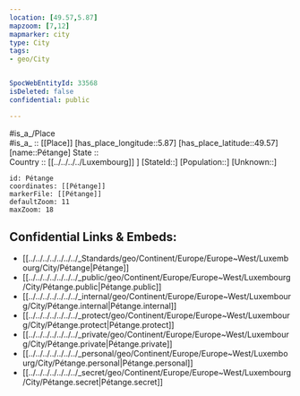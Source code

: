 ```yaml
---
location: [49.57,5.87] 
mapzoom: [7,12] 
mapmarker: city 
type: City
tags:
- geo/City


SpocWebEntityId: 33568
isDeleted: false
confidential: public

---
```

#is_a_/Place  
#is_a_ :: [[Place]] 
[has_place_longitude::5.87] 
[has_place_latitude::49.57] 
[name::Pétange] 
State ::  
Country :: [[../../../../Luxembourg]] ] 
[StateId::] 
[Population::] 
[Unknown::] 


```leaflet
id: Pétange
coordinates: [[Pétange]] 
markerFile: [[Pétange]] 
defaultZoom: 11 
maxZoom: 18
```


## Confidential Links & Embeds: 
- [[../../../../../../../_Standards/geo/Continent/Europe/Europe~West/Luxembourg/City/Pétange|Pétange]] 
- [[../../../../../../../_public/geo/Continent/Europe/Europe~West/Luxembourg/City/Pétange.public|Pétange.public]] 
- [[../../../../../../../_internal/geo/Continent/Europe/Europe~West/Luxembourg/City/Pétange.internal|Pétange.internal]] 
- [[../../../../../../../_protect/geo/Continent/Europe/Europe~West/Luxembourg/City/Pétange.protect|Pétange.protect]] 
- [[../../../../../../../_private/geo/Continent/Europe/Europe~West/Luxembourg/City/Pétange.private|Pétange.private]] 
- [[../../../../../../../_personal/geo/Continent/Europe/Europe~West/Luxembourg/City/Pétange.personal|Pétange.personal]] 
- [[../../../../../../../_secret/geo/Continent/Europe/Europe~West/Luxembourg/City/Pétange.secret|Pétange.secret]] 
